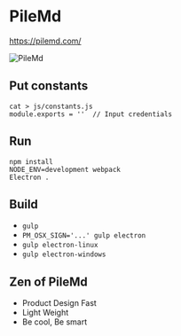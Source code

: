 # PileMd

https://pilemd.com/

![PileMd](https://pilemd.com/images/top1.png)

## Put constants

```
cat > js/constants.js
module.exports = ''  // Input credentials
```

## Run

```
npm install
NODE_ENV=development webpack
Electron .
```

## Build

* `gulp`
* `PM_OSX_SIGN='...' gulp electron`
* `gulp electron-linux`
* `gulp electron-windows`

## Zen of PileMd

* Product Design Fast
* Light Weight
* Be cool, Be smart
